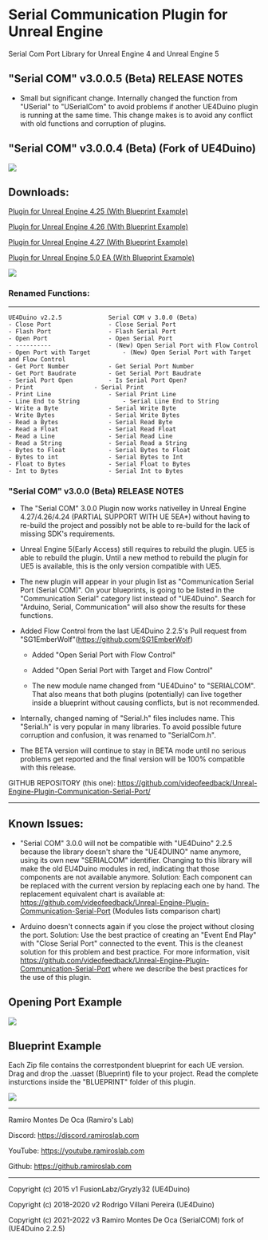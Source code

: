 # Serial Communication Plugin for Unreal Engine
Serial Com Port Library for Unreal Engine 4 and Unreal Engine 5

## "Serial COM" v3.0.0.5 (Beta) RELEASE NOTES

- Small but significant change. Internally changed the function from "USerial" to "USerialCom" to avoid problems if another UE4Duino plugin is running at the same time. This change makes is to avoid any conflict with old functions and corruption of plugins.

## "Serial COM" v3.0.0.4 (Beta) (Fork of UE4Duino)


[![](https://raw.githubusercontent.com/videofeedback/Unreal-Engine-Plugin-Communication-Serial-Port/main/SerialCOM/images/serial_com_fork_02.png)](hhttps://raw.githubusercontent.com/videofeedback/Unreal-Engine-Plugin-Communication-Serial-Port/main/SerialCOM/images/serial_com_fork_02.png)


## Downloads:

[Plugin for Unreal Engine 4.25 (With Blueprint Example)](https://github.com/videofeedback/Unreal-Engine-Plugin-Communication-Serial-Port/releases/download/SerialCOM_v3.0.0.05/SERIALCOM_UE425.zip)

[Plugin for Unreal Engine 4.26 (With Blueprint Example)](https://github.com/videofeedback/Unreal-Engine-Plugin-Communication-Serial-Port/releases/download/SerialCOM_v3.0.0.05/SERIALCOM_UE426.zip)

[Plugin for Unreal Engine 4.27 (With Blueprint Example)](https://github.com/videofeedback/Unreal-Engine-Plugin-Communication-Serial-Port/releases/download/SerialCOM_v3.0.0.05/SERIALCOM_UE427.zip)

[Plugin for Unreal Engine 5.0 EA (With Blueprint Example) ](https://github.com/videofeedback/Unreal-Engine-Plugin-Communication-Serial-Port/releases/download/SerialCOM_v3.0.0.05/SERIALCOM_UE5EA.zip)


[![](https://github.com/videofeedback/Unreal-Engine-Plugin-Communication-Serial-Port/blob/main/SerialCOM/images/serialcom_list_of_functions_01.png)](https://github.com/videofeedback/Unreal-Engine-Plugin-Communication-Serial-Port/blob/main/SerialCOM/images/serialcom_list_of_functions_01.png)



### Renamed Functions:
-----------------------------------------------------------------------------------
	UE4Duino v2.2.5				Serial COM v 3.0.0 (Beta)
	- Close Port 				- Close Serial Port
	- Flash Port 				- Flash Serial Port
	- Open Port 				- Open Serial Port
	- ----------				- (New) Open Serial Port with Flow Control
	- Open Port with Target			- (New) Open Serial Port with Target and Flow Control
	- Get Port Number			- Get Serial Port Number
	- Get Port Baudrate			- Get Serial Port Baudrate
	- Serial Port Open			- Is Serial Port Open?
	- Print 				- Serial Print
	- Print Line				- Serial Print Line
	- Line End to String			- Serial Line End to String
	- Write a Byte				- Serial Write Byte
	- Write Bytes				- Serial Write Bytes
	- Read a Bytes				- Serial Read Byte
	- Read a Float				- Serial Read Float
	- Read a Line				- Serial Read Line
	- Read a String				- Serial Read a String
	- Bytes to Float			- Serial Bytes to Float
	- Bytes to int 				- Serial Bytes to Int
	- Float to Bytes			- Serial Float to Bytes
	- Int to Bytes				- Serial Int to Bytes
  
  
  
### "Serial COM" v3.0.0 (Beta) RELEASE NOTES

- The "Serial COM" 3.0.0 Plugin now works nativelley in Unreal Engine 4.27/4.26/4.24 (PARTIAL SUPPORT WITH UE 5EA*) without having to re-build the project and possibly not be able to re-build for the lack of missing SDK's requirements. 
* Unreal Engine 5(Early Access) still requires to rebuild the plugin. UE5 is able to rebuild the plugin. Until a new method to rebuild the plugin for UE5 is available, this is the only version compatible with UE5.

- The new plugin will appear in your plugin list as "Communication Serial Port (Serial COM)". On your blueprints, is going to be listed in the "Communication Serial" category list instead of "UE4Duino". Search for "Arduino, Serial, Communication" will also show the results for these functions. 

- Added Flow Control from the last UE4Duino 2.2.5's Pull request from "SG1EmberWolf"(https://github.com/SG1EmberWolf) 
	- Added "Open Serial Port with Flow Control"
	- Added "Open Serial Port with Target and Flow Control"
  
  - The new module name changed from "UE4Duino" to "SERIALCOM". That also means that both plugins (potentially) can live together inside a blueprint without causing conflicts, but is not recommended.

- Internally, changed naming of "Serial.h" files includes name. This "Serial.h" is very popular in many libraries. To avoid possible future corruption and confusion, it was renamed to "SerialCom.h".

- The BETA version will continue to stay in BETA mode until no serious problems get reported and the final version will be 100% compatible with this release.

GITHUB REPOSITORY (this one): https://github.com/videofeedback/Unreal-Engine-Plugin-Communication-Serial-Port/

-----------------------------------------------------------------------------------------------------

Known Issues:
----------------------------

- "Serial COM" 3.0.0 will not be compatible with "UE4Duino" 2.2.5 because the library doesn't share the "UE4DUINO" name anymore, using its own new "SERIALCOM" identifier. Changing to this library will make the old EU4Duino modules in red, indicating that those components are not available anymore.
Solution: Each component can be replaced with the current version by replacing each one by hand. The replacement equivalent chart is available at:
https://github.com/videofeedback/Unreal-Engine-Plugin-Communication-Serial-Port  (Modules lists comparison chart)

- Arduino doesn't connects again if you close the project without closing the port.
Solution:  Use the best practice of creating an "Event End Play" with "Close Serial Port" connected to the event. This is the cleanest solution for this problem and best practice. 
For more information, visit https://github.com/videofeedback/Unreal-Engine-Plugin-Communication-Serial-Port where we describe the best practices for the use of this plugin.



## Opening Port Example

[![](https://github.com/videofeedback/Unreal-Engine-Plugin-Communication-Serial-Port/blob/main/SerialCOM/images/serialcom_opening_port_example_02.png)](https://github.com/videofeedback/Unreal-Engine-Plugin-Communication-Serial-Port/blob/main/SerialCOM/images/serialcom_opening_port_example_02.png)



## Blueprint Example

Each Zip file contains the correstpondent blueprint for each UE version. Drag and drop the .uasset (Blueprint) file to your project. Read the complete insturctions inside the "BLUEPRINT" folder of this plugin.

[![](https://github.com/videofeedback/Unreal-Engine-Plugin-Communication-Serial-Port/blob/main/SerialCOM/images/serialcom_blueprint_example_01.png)](https://github.com/videofeedback/Unreal-Engine-Plugin-Communication-Serial-Port/blob/main/SerialCOM/images/serialcom_blueprint_example_01.png)


-----------------------------------------------------------------------------------------------------
Ramiro Montes De Oca (Ramiro's Lab)

Discord: https://discord.ramiroslab.com

YouTube: https://youtube.ramiroslab.com

Github: https://github.ramiroslab.com

----------------------------------------------------------------------------------------------------
Copyright (c) 2015 v1 FusionLabz/Gryzly32 (UE4Duino)

Copyright (c) 2018-2020 v2 Rodrigo Villani Pereira (UE4Duino)

Copyright (c) 2021-2022 v3 Ramiro Montes De Oca (SerialCOM) fork of (UE4Duino 2.2.5)


  
